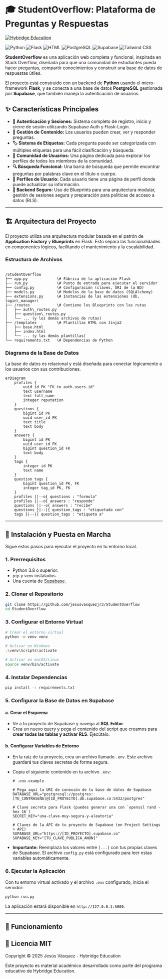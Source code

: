 # 🎓 StudentOverflow: Plataforma de Preguntas y Respuestas

[![Hybridge Education](https://img.shields.io/badge/Hybridge-Education-lightgrey)](https://www.hybridge.education)

![Python](https://img.shields.io/badge/Python-3776AB?style=for-the-badge&logo=python&logoColor=white)
![Flask](https://img.shields.io/badge/Flask-000000?style=for-the-badge&logo=flask&logoColor=white)
![HTML](https://img.shields.io/badge/HTML5-E34F26?style=for-the-badge&logo=html5&logoColor=white)
![PostgreSQL](https://img.shields.io/badge/PostgreSQL-4169E1?style=for-the-badge&logo=postgresql&logoColor=white)
![Supabase](https://img.shields.io/badge/Supabase-3FCF8E?style=for-the-badge&logo=supabase&logoColor=white)
![Tailwind CSS](https://img.shields.io/badge/Tailwind_CSS-38B2AC?style=for-the-badge&logo=tailwind-css&logoColor=white)

**StudentOverflow** es una aplicación web completa y funcional, inspirada en Stack Overflow, diseñada para que una comunidad de estudiantes pueda hacer preguntas, compartir conocimientos y construir una base de datos de respuestas útiles.

El proyecto está construido con un backend de **Python** usando el micro-framework **Flask**, y se conecta a una base de datos **PostgreSQL** gestionada por **Supabase**, que también maneja la autenticación de usuarios.

## ✨ Características Principales

-   **👤 Autenticación y Sesiones:** Sistema completo de registro, inicio y cierre de sesión utilizando Supabase Auth y Flask-Login.
-   **📝 Gestión de Contenido:** Los usuarios pueden crear, ver y responder preguntas.
-   **🏷️ Sistema de Etiquetas:** Cada pregunta puede ser categorizada con múltiples etiquetas para una fácil clasificación y búsqueda.
-   **👥 Comunidad de Usuarios:** Una página dedicada para explorar los perfiles de todos los miembros de la comunidad.
-   **🔍 Búsqueda Funcional:** Una barra de búsqueda que permite encontrar preguntas por palabras clave en el título o cuerpo.
-   **👤 Perfiles de Usuario:** Cada usuario tiene una página de perfil donde puede actualizar su información.
-   **🔐 Backend Seguro:** Uso de Blueprints para una arquitectura modular, gestión de sesiones segura y preparación para políticas de acceso a datos (RLS).

---

## 🏗️ Arquitectura del Proyecto

El proyecto utiliza una arquitectura modular basada en el patrón de **Application Factory** y **Blueprints** en Flask. Esto separa las funcionalidades en componentes lógicos, facilitando el mantenimiento y la escalabilidad.

### Estructura de Archivos
```

/StudentOverflow
├── app.py             \# Fábrica de la aplicación Flask
├── run.py             \# Punto de entrada para ejecutar el servidor
├── config.py          \# Configuración (claves, URI de la BD)
├── models.py          \# Modelos de la base de datos (SQLAlchemy)
├── extensions.py      \# Instancias de las extensiones (db, login\_manager)
├── /routes            \# Contiene los Blueprints con las rutas
│   ├── auth\_routes.py
│   ├── question\_routes.py
│   └── ... (y los demás archivos de rutas)
├── /templates         \# Plantillas HTML con Jinja2
│   ├── base.html
│   ├── index.html
│   └── ... (y las demás plantillas)
└── requirements.txt   \# Dependencias de Python

````

### Diagrama de la Base de Datos

La base de datos es relacional y está diseñada para conectar lógicamente a los usuarios con sus contribuciones.

```mermaid
erDiagram
    profiles {
        uuid id PK "FK to auth.users.id"
        text username
        text full_name
        integer reputation
    }
    questions {
        bigint id PK
        uuid user_id FK
        text title
        text body
    }
    answers {
        bigint id PK
        uuid user_id FK
        bigint question_id FK
        text body
    }
    tags {
        integer id PK
        text name
    }
    question_tags {
        bigint question_id PK, FK
        integer tag_id PK, FK
    }
    profiles ||--o{ questions : "formula"
    profiles ||--o{ answers : "responde"
    questions ||--o{ answers : "recibe"
    questions }|--|{ question_tags : "etiquetada con"
    tags }|--|{ question_tags : "etiqueta a"
````

-----

## 🚀 Instalación y Puesta en Marcha

Sigue estos pasos para ejecutar el proyecto en tu entorno local.

### 1\. Prerrequisitos

  * Python 3.8 o superior.
  * `pip` y `venv` instalados.
  * Una cuenta de [Supabase](https://supabase.com/).

### 2\. Clonar el Repositorio

```bash
git clone https://github.com/jesusvasquezjr3/StudentOverflow
cd StudentOverflow
```

### 3\. Configurar el Entorno Virtual

```bash
# Crear el entorno virtual
python -m venv venv

# Activar en Windows
.\venv\Scripts\activate

# Activar en macOS/Linux
source venv/bin/activate
```

### 4\. Instalar Dependencias

```bash
pip install -r requirements.txt
```

### 5\. Configurar la Base de Datos en Supabase

#### a. Crear el Esquema

  * Ve a tu proyecto de Supabase y navega al **SQL Editor**.
  * Crea un nuevo query y pega el contenido del script que creamos para **crear todas las tablas y activar RLS**. Ejecútalo.

#### b. Configurar Variables de Entorno

  * En la raíz de tu proyecto, crea un archivo llamado `.env`. Este archivo guardará tus claves secretas de forma segura.

  * Copia el siguiente contenido en tu archivo `.env`:

    ```env
    # .env.example

    # Pega aquí la URI de conexión de tu base de datos de Supabase
    DATABASE_URL="postgresql://postgres:[TU_CONTRASEÑA]@[ID_PROYECTO].db.supabase.co:5432/postgres"

    # Clave secreta para Flask (puedes generar una con `openssl rand -hex 16`)
    SECRET_KEY="una-clave-muy-segura-y-aleatoria"

    # Claves de la API de tu proyecto de Supabase (en Project Settings > API)
    SUPABASE_URL="https://[ID_PROYECTO].supabase.co"
    SUPABASE_KEY="[TU_CLAVE_PUBLICA_ANON]"
    ```

  * **Importante:** Reemplaza los valores entre `[...]` con tus propias claves de Supabase. El archivo `config.py` está configurado para leer estas variables automáticamente.

### 6\. Ejecutar la Aplicación

Con tu entorno virtual activado y el archivo `.env` configurado, inicia el servidor:

```bash
python run.py
```

La aplicación estará disponible en `http://127.0.0.1:5000`.

-----

## 🌊 Funcionamiento






## 📜 Licencia MIT
Copyright © 2025 Jesús Vásquez - Hybridge Education

Este proyecto es material académico desarrollado como parte del programa educativo de Hybridge Education.


